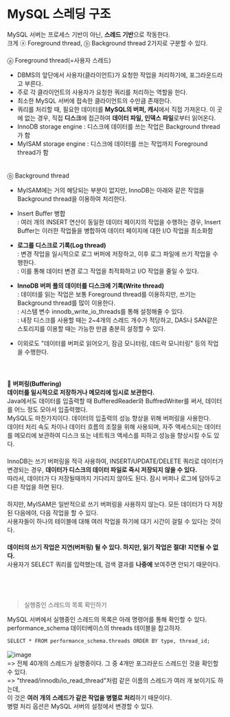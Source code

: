 # MySQL 스레딩 구조

MySQL 서버는 프로세스 기반이 아닌, **스레드 기반**으로 작동한다.　   
크게 ⓐ Foreground thread,  ⓑ Background thread 2가지로 구분할 수 있다.　   
　   
ⓐ Foreground thread(=사용자 스레드)　   
  - DBMS의 앞단에서 사용자(클라이언트)가 요청한 작업을 처리하기에, 포그라운드라고 부른다.　   
  - 주로 각 클라이언트의 사용자가 요청한 쿼리를 처리하는 역할을 한다.　   
  - 최소한 MySQL 서버에 접속한 클라이언트의 수만큼 존재한다.　   
  - 쿼리를 처리할 때, 필요한 데이터를 **MySQL의 버퍼, 캐시**에서 직접 가져온다. 이 곳에 없는 경우, 직접 **디스크**에 접근하여 **데이터 파일, 인덱스 파일**로부터 읽어온다. 　   
  - InnoDB storage engine : 디스크에 데이터를 쓰는 작업은 Background thread가 함　   
  - MyISAM storage engine : 디스크에 데이터를 쓰는 작업까지 Foreground thread가 함　   
　   


ⓑ Background thread　   
  - MyISAM에는 거의 해당되는 부분이 없지만, InnoDB는 아래와 같은 작업을 Background thread을 이용하여 처리한다.
      
  - Insert Buffer 병합　   
    : 여러 개의 INSERT 연산이 동일한 데이터 페이지의 작업을 수행하는 경우, Insert Buffer는 이러한 작업들을 병합하여 데이터 페이지에 대한 I/O 작업을 최소화함
       
  - **로그를 디스크로 기록(Log thread)**　   
    : 변경 작업을 일시적으로 로그 버퍼에 저장하고, 이후 로그 파일에 쓰기 작업을 수행한다.　   
    : 이를 통해 데이터 변경 로그 작업을 최적화하고 I/O 작업을 줄일 수 있다.
    
  - **InnoDB 버퍼 풀의 데이터를 디스크에 기록(Write thread)**　   
    : 데이터를 읽는 작업은 보통 Foreground thread를 이용하지만, 쓰기는 Background thread를 많이 이용한다.　   
    : 시스템 변수 innodb_write_io_threads를 통해 설정해줄 수 있다.　   
    : 내장 디스크를 사용할 때는 2~4개의 스레드 개수가 적당하고, DAS나 SAN같은 스토리지를 이용할 때는 가능한 만큼 충분히 설정할 수 있다.　   
    
  - 이외로도 "데이터를 버퍼로 읽어오기, 잠금 모니터링, 데드락 모니터링" 등의 작업을 수행한다. 　   

　   
　   
💙 **버퍼링(Buffering)**　   
**데이터를 일시적으로 저장하거나 메모리에 임시로 보관한다.**　   
Java에서도 데이터를 입출력할 때 BufferedReader와 BuffredWriter를 써서, 데이터를 어느 정도 모아서 입출력했다. 　   
MySQL도 마찬가지이다. 데이터의 입출력의 성능 향상을 위해 버퍼링을 사용한다.　   
데이터 처리 속도 차이나 데이터 흐름의 조절을 위해 사용되며, 자주 액세스되는 데이터를 메모리에 보관하여 디스크 또는 네트워크 액세스를 피하고 성능을 향상시킬 수도 있다.　   
　   
InnoDB는 쓰기 버퍼링을 적극 사용하여, INSERT/UPDATE/DELETE 쿼리로 데이터가 변경되는 경우, **데이터가 디스크의 데이터 파일로 즉시 저장되지 않을 수 있다.**　   
따라서, 데이터가 다 저장될때까지 기다리지 않아도 된다. 잠시 버퍼나 로그에 담아두고 다른 작업을 하면 된다.　   
　   
하지만, MyISAM은 일반적으로 쓰기 버퍼링을 사용하지 않는다. 모든 데이터가 다 저장된 다음에야, 다음 작업을 할 수 있다.　   
사용자들이 하나의 테이블에 대해 여러 작업을 하기에 대기 시간이 걸릴 수 있다는 것이다.　   
　   
**데이터의 쓰기 작업은 지연(버퍼링) 될 수 있다. 하지만, 읽기 작업은 절대! 지연될 수 없다.**　   
사용자가 SELECT 쿼리를 입력했는데, 검색 결과를 **나중에** 보여주면 안되기 때문이다. 　   
　   
　   
> 실행중인 스레드의 목록 확인하기

MySQL 서버에서 실행중인 스레드의 목록은 아래 명령어를 통해 확인할 수 있다.　   
performance_schema 데이터베이스의 threads 테이블을 참고하자.　   
~~~
SELECT * FROM performance_schema.threads ORDER BY type, thread_id;
~~~
![image](https://github.com/inpink/CS_Database_Study/assets/108166692/d34fcd34-cc7e-406f-8c97-6bb589837118)　   
=> 전체 40개의 스레드가 실행중이다. 그 중 4개만 포그라운드 스레드인 것을 확인할 수 있다.　   
=> "thread/innodb/io_read_thread"처럼 같은 이름의 스레드가 여러 개 보이기도 하는데,　   
이 것은 **여러 개의 스레드가 같은 작업을 병렬로 처리**하기 때문이다.　   
병렬 처리 옵션은 MySQL 서버의 설정에서 변경할 수 있다.　   
